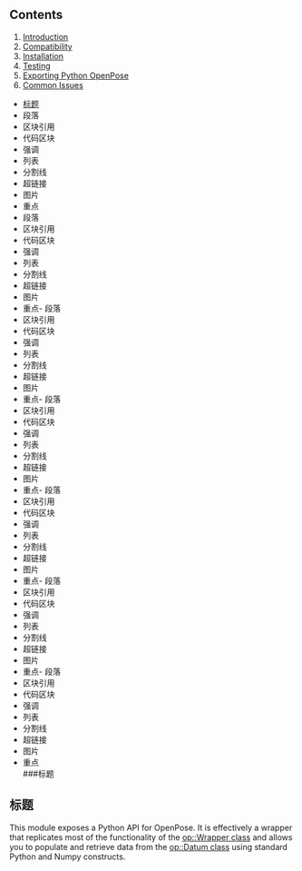 ## Contents
1. [Introduction](#标题)
2. [Compatibility](#compatibility)
3. [Installation](#installation)
4. [Testing](#testing)
5. [Exporting Python OpenPose](#exporting-python-openpose)
6. [Common Issues](#common-issues)

- [标题](#标题)  
- 段落  
- 区块引用  
- 代码区块  
- 强调  
- 列表  
- 分割线
- 超链接
- 图片
- 重点
- 段落  
- 区块引用  
- 代码区块  
- 强调  
- 列表  
- 分割线
- 超链接
- 图片
- 重点- 段落  
- 区块引用  
- 代码区块  
- 强调  
- 列表  
- 分割线
- 超链接
- 图片
- 重点- 段落  
- 区块引用  
- 代码区块  
- 强调  
- 列表  
- 分割线
- 超链接
- 图片
- 重点- 段落  
- 区块引用  
- 代码区块  
- 强调  
- 列表  
- 分割线
- 超链接
- 图片
- 重点- 段落  
- 区块引用  
- 代码区块  
- 强调  
- 列表  
- 分割线
- 超链接
- 图片
- 重点- 段落  
- 区块引用  
- 代码区块  
- 强调  
- 列表  
- 分割线
- 超链接
- 图片
- 重点  
###标题




## 标题
This module exposes a Python API for OpenPose. It is effectively a wrapper that replicates most of the functionality of the [op::Wrapper class](https://github.com/CMU-Perceptual-Computing-Lab/openpose/blob/master/include/openpose/wrapper/wrapper.hpp) and allows you to populate and retrieve data from the [op::Datum class](https://github.com/CMU-Perceptual-Computing-Lab/openpose/blob/master/include/openpose/core/datum.hpp) using standard Python and Numpy constructs.
